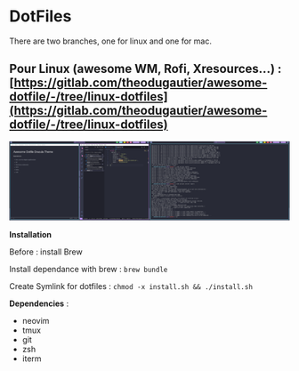 # DotFiles

There are two branches, one for linux and one for mac. 

## Pour Linux (awesome WM, Rofi, Xresources...) : [https://gitlab.com/theodugautier/awesome-dotfile/-/tree/linux-dotfiles](https://gitlab.com/theodugautier/awesome-dotfile/-/tree/linux-dotfiles)

![Screenshot](./screenshot.png)

**Installation**

Before : install Brew

Install dependance with brew : `brew bundle`

Create Symlink for dotfiles : `chmod -x install.sh && ./install.sh`

**Dependencies** :

- neovim
- tmux
- git
- zsh
- iterm
